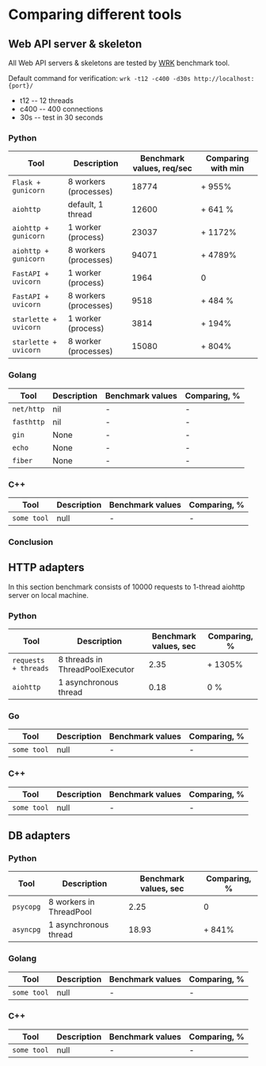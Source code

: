 # Comparing different tools

## Web API server & skeleton

All Web API servers & skeletons are tested by [WRK](https://github.com/wg/wrk) benchmark tool.

Default command for verification:
`wrk -t12 -c400 -d30s http://localhost:{port}/`
* t12 -- 12 threads
* c400 -- 400 connections
* 30s -- test in 30 seconds

### Python
| Tool | Description | Benchmark values, req/sec | Comparing with min|
|---|---|---|---|
| `Flask + gunicorn` | 8 workers (processes) | 18774 | + 955% |
| `aiohttp` | default, 1 thread | 12600 | + 641 % |
| `aiohttp + gunicorn` | 1 worker (process) | 23037 | + 1172% |
| `aiohttp + gunicorn` | 8 workers (processes) | 94071 | + 4789% |
| `FastAPI + uvicorn` | 1 worker (process) | 1964 | 0 |
| `FastAPI + uvicorn` | 8 workers (processes) | 9518 | + 484 % |
| `starlette + uvicorn` | 1 worker (process) | 3814 | + 194% |
| `starlette + uvicorn` | 8 worker (processes) | 15080 | + 804% |



### Golang
| Tool | Description | Benchmark values | Comparing, %|
|---|---|---|---|
| `net/http` | nil | - | - |
| `fasthttp` | nil | - | - |
| `gin` | None | - | - |
| `echo` | None | - | - |
| `fiber` | None | - | - |

### C++
| Tool | Description | Benchmark values | Comparing, %|
|---|---|---|---|
| `some tool` | null | - | - |

### Conclusion



## HTTP adapters

In this section benchmark consists of 10000 requests to 1-thread aiohttp server on local machine.

### Python
| Tool | Description | Benchmark values, sec | Comparing, %|
|---|---|---|---|
| `requests + threads` | 8 threads in ThreadPoolExecutor | 2.35 | + 1305% |
| `aiohttp` | 1 asynchronous thread | 0.18  | 0 % |

### Go
| Tool | Description | Benchmark values | Comparing, %|
|---|---|---|---|
| `some tool` | null | - | - |

### C++
| Tool | Description | Benchmark values | Comparing, %|
|---|---|---|---|
| `some tool` | null | - | - |

## DB adapters

### Python
| Tool | Description | Benchmark values, sec | Comparing, %|
|---|---|---|---|
| `psycopg` | 8 workers in ThreadPool | 2.25 | 0 |
| `asyncpg` | 1 asynchronous thread | 18.93 | + 841% |

### Golang
| Tool | Description | Benchmark values | Comparing, %|
|---|---|---|---|
| `some tool` | null | - | - |

### C++
| Tool | Description | Benchmark values | Comparing, %|
|---|---|---|---|
| `some tool` | null | - | - |
